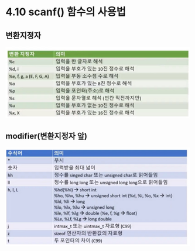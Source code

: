 # 4.10 scanf() 함수의 사용법

## 변환지정자

![변환지정자](./images/4-10-1.jpg)

## modifier(변환지정자 앞)

![modifier](./images/4-10-2.jpg)
